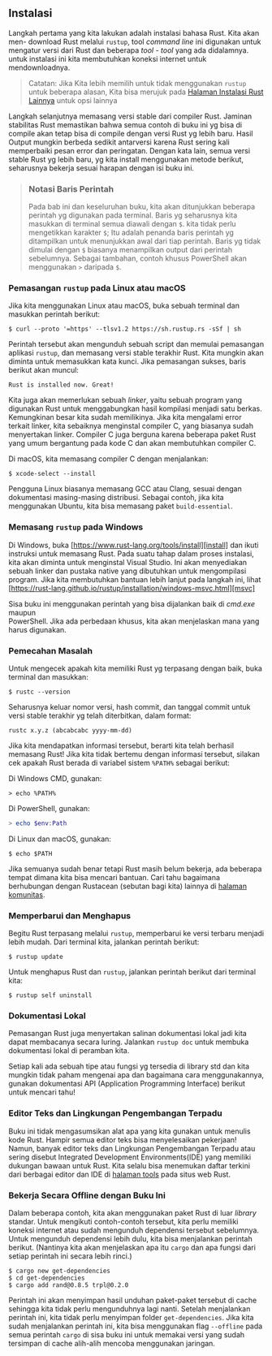 ## Instalasi

Langkah pertama yang kita lakukan adalah instalasi bahasa Rust. Kita akan men-
download Rust melalui `rustup`, tool _command line_ ini digunakan untuk mengatur 
versi dari Rust dan beberapa _tool - tool_ yang ada didalamnya. untuk instalasi ini 
kita membutuhkan koneksi internet untuk mendownloadnya.

> Catatan: Jika Kita lebih memilih untuk tidak menggunakan `rustup` untuk beberapa
> alasan, Kita bisa merujuk pada [Halaman Instalasi Rust Lainnya][otherinstall]
> untuk opsi lainnya

Langkah selanjutnya memasang versi stable dari compiler Rust. Jaminan
stabilitas Rust memastikan bahwa semua contoh di buku ini yg bisa di compile
akan tetap bisa di compile dengan versi Rust yg lebih baru. Hasil Output
mungkin berbeda sedikit antarversi karena Rust sering kali memperbaiki pesan
error dan peringatan. Dengan kata lain, semua versi stable Rust yg lebih baru,
yg kita install menggunakan metode berikut, seharusnya bekerja sesuai harapan
dengan isi buku ini.

> ### Notasi Baris Perintah
>
> Pada bab ini dan keseluruhan buku, kita akan ditunjukkan beberapa perintah yg
> digunakan pada terminal. Baris yg seharusnya kita masukkan di terminal semua
> diawali dengan `$`. kita tidak perlu mengetikkan karakter `$`; Itu adalah penanda
> baris perintah yg ditampilkan untuk menunjukkan awal dari tiap perintah.
> Baris yg tidak dimulai dengan `$` biasanya menampilkan output dari perintah
> sebelumnya. Sebagai tambahan, contoh khusus PowerShell akan menggunakan `>`
> daripada `$`.

### Pemasangan `rustup` pada Linux atau macOS

Jika kita menggunakan Linux atau macOS, buka sebuah terminal dan masukkan
perintah berikut:

```console
$ curl --proto '=https' --tlsv1.2 https://sh.rustup.rs -sSf | sh
```

Perintah tersebut akan mengunduh sebuah script dan memulai pemasangan aplikasi
`rustup`, dan memasang versi stable terakhir Rust. Kita mungkin akan diminta
untuk memasukkan kata kunci. Jika pemasangan sukses, baris berikut akan muncul:

```text
Rust is installed now. Great!
```

Kita juga akan memerlukan sebuah _linker_, yaitu sebuah program yang digunakan 
Rust untuk menggabungkan hasil kompilasi menjadi satu berkas. Kemungkinan besar 
kita sudah memilikinya. Jika kita mengalami error terkait linker, kita sebaiknya 
menginstal compiler C, yang biasanya sudah menyertakan linker. Compiler C juga 
berguna karena beberapa paket Rust yang umum bergantung pada kode C dan akan 
membutuhkan compiler C.

Di macOS, kita memasang compiler C dengan menjalankan:

```console
$ xcode-select --install
```

Pengguna Linux biasanya memasang GCC atau Clang, sesuai dengan dokumentasi
masing-masing distribusi. Sebagai contoh, jika kita menggunakan Ubuntu, kita
bisa memasang paket `build-essential`.

### Memasang `rustup` pada Windows

Di Windows, buka [https://www.rust-lang.org/tools/install][install] dan ikuti 
instruksi untuk memasang Rust. Pada suatu tahap dalam proses instalasi, kita akan 
diminta untuk menginstal Visual Studio. Ini akan menyediakan sebuah linker dan 
pustaka native yang dibutuhkan untuk mengompilasi program. Jika kita membutuhkan 
bantuan lebih lanjut pada langkah ini, lihat [https://rust-lang.github.io/rustup/installation/windows-msvc.html][msvc]

Sisa buku ini menggunakan perintah yang bisa dijalankan baik di _cmd.exe_ maupun  
PowerShell. Jika ada perbedaan khusus, kita akan menjelaskan mana yang harus digunakan.

### Pemecahan Masalah

Untuk mengecek apakah kita memiliki Rust yg terpasang dengan baik, buka terminal
dan masukkan:

```console
$ rustc --version
```

Seharusnya keluar nomor versi, hash commit, dan tanggal commit untuk versi
stable terakhir yg telah diterbitkan, dalam format:

```text
rustc x.y.z (abcabcabc yyyy-mm-dd)
```

Jika kita mendapatkan informasi tersebut, berarti kita telah berhasil memasang
Rust! Jika kita tidak bertemu dengan informasi tersebut, silakan cek apakah Rust
berada di variabel sistem `%PATH%` sebagai berikut:

Di Windows CMD, gunakan:

```console
> echo %PATH%
```

Di PowerShell, gunakan:

```powershell
> echo $env:Path
```

Di Linux dan macOS, gunakan:

```console
$ echo $PATH
```

Jika semuanya sudah benar tetapi Rust masih belum bekerja, ada beberapa tempat
dimana kita bisa mencari bantuan. Cari tahu bagaimana berhubungan dengan Rustacean
(sebutan bagi kita) lainnya di [halaman komunitas][community].

### Memperbarui dan Menghapus

Begitu Rust terpasang melalui `rustup`, memperbarui ke versi terbaru menjadi
lebih mudah. Dari terminal kita, jalankan perintah berikut:

```console
$ rustup update
```

Untuk menghapus Rust dan `rustup`, jalankan perintah berikut dari terminal
kita:

```console
$ rustup self uninstall
```

### Dokumentasi Lokal

Pemasangan Rust juga menyertakan salinan dokumentasi lokal jadi kita dapat
membacanya secara luring. Jalankan `rustup doc` untuk membuka dokumentasi lokal
di peramban kita.

Setiap kali ada sebuah tipe atau fungsi yg tersedia di library std dan kita mungkin
tidak paham mengenai apa dan bagaimana cara menggunakannya, gunakan dokumentasi 
API (Application Programming Interface) berikut untuk mencari tahu!

### Editor Teks dan Lingkungan Pengembangan Terpadu

Buku ini tidak mengasumsikan alat apa yang kita gunakan untuk menulis kode Rust. 
Hampir semua editor teks bisa menyelesaikan pekerjaan! Namun, banyak editor teks 
dan Lingkungan Pengembangan Terpadu atau sering disebut Integrated Development 
Environments(IDE) yang memiliki dukungan bawaan untuk Rust. Kita selalu bisa 
menemukan daftar terkini dari berbagai editor dan IDE di [halaman tools][tools] pada 
situs web Rust.

### Bekerja Secara Offline dengan Buku Ini

Dalam beberapa contoh, kita akan menggunakan paket Rust di luar _library_ standar. 
Untuk mengikuti contoh-contoh tersebut, kita perlu memiliki koneksi internet 
atau sudah mengunduh dependensi tersebut sebelumnya. Untuk mengunduh dependensi 
lebih dulu, kita bisa menjalankan perintah berikut. (Nantinya kita akan menjelaskan 
apa itu `cargo` dan apa fungsi dari setiap perintah ini secara lebih rinci.)

```console
$ cargo new get-dependencies
$ cd get-dependencies
$ cargo add rand@0.8.5 trpl@0.2.0
```

Perintah ini akan menyimpan hasil unduhan paket-paket tersebut di cache sehingga 
kita tidak perlu mengunduhnya lagi nanti. Setelah menjalankan perintah ini, kita 
tidak perlu menyimpan folder `get-dependencies`. Jika kita sudah menjalankan 
perintah ini, kita bisa menggunakan flag `--offline` pada semua perintah `cargo` 
di sisa buku ini untuk memakai versi yang sudah tersimpan di cache alih-alih 
mencoba menggunakan jaringan.

[otherinstall]: https://forge.rust-lang.org/infra/other-installation-methods.html
[install]: https://www.rust-lang.org/tools/install
[msvc]: https://rust-lang.github.io/rustup/installation/windows-msvc.html
[community]: https://www.rust-lang.org/community
[tools]: https://www.rust-lang.org/tools
